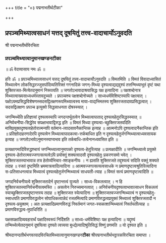 +++
title = "०३ पद्मनाभतीर्थटीका"

+++


## प्रपञ्चमिथ्यात्वसाधनं यत्तद् दूषयितुं तत्त्व-वादाचार्योऽनुवदति

श्री पद्मनाभतीर्थविरचिता

### **प्रपञ्चमिथ्यात्वानुमानखण्डनटीका**

॥ ॐ वेदव्यासाय नमः ॐ ॥

हरिः ॐ ॥ प्रपञ्चमिथ्यात्वसाधनं यत्तद् दूषयितुं तत्त्व-वादाचार्योऽनुवदति ॥ विमतमिति ॥ विमतं विवादाध्यासितं मिथ्यात्वेन लोकसिद्धरज्जुसर्पादिव्यतिरिक्तं गगनादिकं जगन्-मिथ्या दृश्यत्वाद्यद्यद्दृश्यं तत्तन्मिथ्याभूतं दृष्टं यथा शुक्तिरजत-मित्येतदनुमानं निरूपयति ॥ जगतोऽभावादाश्रयासिद्धः पक्ष इत्यादिना ॥ पक्षशब्देनात्र मिथ्यात्वाख्यसाध्यधर्मस्तावदुच्यते । प्रपञ्चश्च पक्षशब्देनोच्यते । साध्यधर्मविशिष्टस्यापि पक्षत्वात् । पक्षोऽयमप्रसिद्धविशेषणस्सदसद्विलक्षणरूपमिथ्यात्वस्य माया-वाद्यभिमतस्य शुक्तिरजतादावप्रसिद्धत्वात् । सदसद्विलक्षणः प्रपञ्च इत्युक्ते सिद्धसाधनता दोषस्स्यात् ।

जगन्मिथ्येति प्रतिज्ञायां दृश्यत्वस्यापि जगदन्तर्भूतत्वेन मिथ्यात्वापाताद् दृश्यत्वहेतुरसिद्धस्स्यात् ॥ अनिर्वचनीया-सिद्धेरेव सपक्षाभावाद्विरुद्ध इति ॥ विमतं मिथ्या दृश्यत्वा-च्छुक्तिरजतवदिति मायिप्रयुक्तदृश्यत्वहेतोरात्मन्यपि वर्तमान-त्वादसावनैकान्तिक इत्याह ॥ आत्मनोऽपि दृश्यत्वादनैकान्तिक इति ॥ प्रतिज्ञोदाहरणादेरपि दृश्यत्वेन मिथ्यात्वापादकत्वा-त्तर्कबाधित इति न दृश्यत्वहेतुर्जगन्मिथ्यात्वाध्यवसायक इत्याह ॥ जगतोऽभावेऽनुमानस्याप्यभाव इति तर्कबाधि-तत्वेनानध्यवसित इति ॥

प्रत्यक्षागमादिविरुद्धश्चायं जगन्मिथ्यात्वानुमापको दृश्यत्व-हेतुरित्याह ॥ प्रत्यक्षादीति ॥ जगन्मिथ्यात्वे प्रयुक्ते दृश्यत्व-हेतोरात्मवज्जगत्सत्यत्वेऽपि प्रयोक्तुं शक्यत्वादसौ दृश्यत्वहेतुः प्रकरणसमो भवेत् । शुक्तिरजतस्याभावान्न तत्र हेतोर्व्यभिचार-श्शङ्कनीयः । न ह्यसति शुक्तिरजते तद्दृश्यत्वं सदिति वक्तुं शक्यते तदाह ॥ रजतं दृष्टमिति भ्रममात्रत्वादित्यादिना ॥ आत्मवज्जगत्सत्यत्वसाधके न प्रमाणदृष्टत्वश्रुतिरित्यादिना स-प्रतिसाधनत्वान्न मिथ्यात्वं दृश्यत्वहेतुर्जगन्मिथ्यात्वं साधयती-त्याह ॥ विमतं सत्यं प्रमाणदृष्टत्वादिति ॥

जगदनिर्वचनीयत्वे शुक्तिरजतादेर्न दृष्टान्तत्वं युज्यते । साध्य-विकलत्वात् । न हि शुक्तिरजतस्यानिर्वचनीयत्वमस्ति । असत्वेन निरुच्यमानत्वात् । अनिर्वचनीयदृश्यत्वाभावात्साधन विकलत्वं स्याच्छुक्तिरजतदृष्टान्तस्य तदाह ॥ शुक्तिरजत स्येत्यादिना ॥ शुक्तिरजतवज्जगन्मिथ्यात्वं न दृश्यत्वहेतु-स्साधयति प्रमाणविरुद्धत्वेन सोपाधिकत्वान्नेदं रजतमित्यादि प्रमाणविरुद्धत्वप्रयुक्तं मिथ्यात्वं शुक्तिरजतादौ न दृश्यत्व-प्रयुक्तम् । अतः प्रत्यक्षादिप्रमाणविरुद्धं निवर्तमानं जगत-स्सकाशान्मिथ्यात्वं निवर्तयतीत्याह ॥ प्रमाणविरुद्धत्व-मुपाधिरिति ॥

पक्षसपक्षादिव्यवहारार्थं पक्षादिस्वरूपं निर्दिशति ॥ साध्य-धर्मविशिष्टः पक्ष इत्यादिना ॥ यद्दृश्यं तन्मिथ्येत्येतदनुमानं दूषयित्वा दृश्यते त्वग्र्यया बुध्द्येत्यादिश्रुतिसिद्धं विष्णुं प्रणमति ॥ यो दृश्यत इति ॥

श्रीमदानन्दतीर्थभगवत्पादविरचितमिथ्यात्वानुमानखण्डन**टीका** श्रीपद्मनाभतीर्थभट्टारकविरचिता समाप्ता ।

